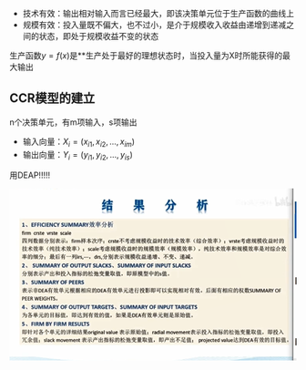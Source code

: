 - 技术有效：输出相对输入而言已经最大，即该决策单元位于生产函数的曲线上
- 规模有效：投入量既不偏大，也不过小，是介于规模收入收益由递增到递减之间的状态，即处于规模收益不变的状态

生产函数$y=f(x)$是**生产处于最好的理想状态时，当投入量为X时所能获得的最大输出

## CCR模型的建立

n个决策单元，有m项输入，s项输出

- 输入向量：$X_i=(x_{i1},x_{i2},...,x_{im})$
- 输出向量：$Y_i=(y_{i1},y_{i2},...,y_{is})$
 
 用DEAP!!!!!

 ![Deap](image.png)
